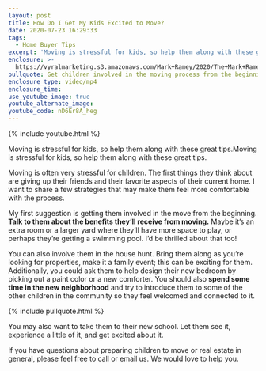 ```yaml
---
layout: post
title: How Do I Get My Kids Excited to Move?
date: 2020-07-23 16:29:33
tags:
  - Home Buyer Tips
excerpt: 'Moving is stressful for kids, so help them along with these great tips.'
enclosure: >-
  https://vyralmarketing.s3.amazonaws.com/Mark+Ramey/2020/The+Mark+Ramey+Group-+%5B22-23%5D+How+to+Get+Kids+Excited+to+Move.mp4
pullquote: Get children involved in the moving process from the beginning.
enclosure_type: video/mp4
enclosure_time:
use_youtube_image: true
youtube_alternate_image:
youtube_code: nD6Er8A_heg
---
```


{% include youtube.html %}

Moving is stressful for kids, so help them along with these great tips.Moving is stressful for kids, so help them along with these great tips.

Moving is often very stressful for children. The first things they think about are giving up their friends and their favorite aspects of their current home. I want to share a few strategies that may make them feel more comfortable with the process.&nbsp;

My first suggestion is getting them involved in the move from the beginning. **Talk to them about the benefits they’ll receive from moving.** Maybe it’s an extra room or a larger yard where they’ll have more space to play, or perhaps they’re getting a swimming pool. I’d be thrilled about that too\!

You can also involve them in the house hunt. Bring them along as you’re looking for properties, make it a family event; this can be exciting for them. Additionally, you could ask them to help design their new bedroom by picking out a paint color or a new comforter. You should also **spend some time in the new neighborhood** and try to introduce them to some of the other children in the community so they feel welcomed and connected to it.

{% include pullquote.html %}

You may also want to take them to their new school. Let them see it, experience a little of it, and get excited about it.&nbsp;

If you have questions about preparing children to move or real estate in general, please feel free to call or email us. We would love to help you.
